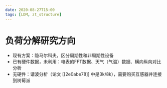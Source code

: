 ```yaml
---
date: 2020-08-27T15:00
tags: [LDM, zt_structure]
---
```


# 负荷分解研究方向

- 现有方案：隐马尔科夫，区分周期性和非周期性设备
- 已有硬件数据，未利用：电表的FFT数据、天气（气温）数据、横向纵向对比分析
- 无硬件：谐波分析（论文 [[2e0abe78]] 中是3k/8k），需要购买互感器并连接到树莓派